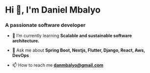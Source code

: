 <h1 align="left">Hi 👋, I'm Daniel Mbalyo</h1>
<h3 align="left">A passionate software developer</h3>

- 🌱 I’m currently learning **Scalable and sustainable software architecture.**

- 💬 Ask me about **Spring Boot, Nextjs, Flutter, Django, React, Aws, DevOps**

- 📫 How to reach me **danmbalyo@gmail.com**
